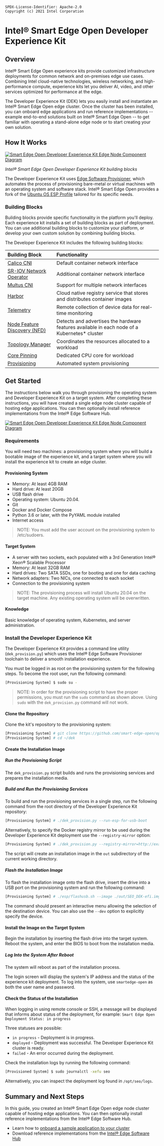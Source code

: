 ```text
SPDX-License-Identifier: Apache-2.0
Copyright (c) 2021 Intel Corporation
```

# Intel® Smart Edge Open Developer Experience Kit

## Overview

Intel® Smart Edge Open experience kits provide customized infrastructure deployments for common network and on-premises edge use cases. Combining Intel cloud-native technologies, wireless networking, and high-performance compute, experience kits let you deliver AI, video, and other services optimized for performance at the edge.

The Developer Experience Kit (DEK) lets you easily install and instantiate an Intel® Smart Edge Open edge cluster. Once the cluster has been installed, you can onboard edge applications and run reference implementations -- example end-to-end solutions built on Intel® Smart Edge Open -- to get familiar with operating a stand-alone edge node or to start creating your own solution.

## How It Works

[![Smart Edge Open Developer Experience Kit Edge Node Component Diagram](images/dek-component-diagram.png)](images/dek-component-diagram.png)

*Intel® Smart Edge Open Developer Experience Kit building blocks*

The Developer Experience Kit uses [Edge Software Provisioner](https://github.com/intel/Edge-Software-Provisioner), which automates the process of provisioning bare-metal or virtual machines with an operating system and software stack. Intel® Smart Edge Open provides a fork of the [Ubuntu OS ESP
Profile](https://github.com/intel/rni-profile-base-ubuntu) tailored for its specific needs.

### Building Blocks

Building blocks provide specific functionality in the platform you'll deploy. Each experience kit installs a set of building blocks as part of deployment. You can use additional building blocks to customize your platform, or develop your own custom solution by combining building blocks. 

The Developer Experience Kit includes the following building blocks:

| Building Block | Functionality     |
| :------------- | :------------- |
|[Calico CNI](https://docs.projectcalico.org/about/about-calico) | Default container network interface |
[SR-IOV Network Operator](/components/networking/sriov-network-operator.md) | Additional container network interface |
[Multus CNI](/components/networking/multus.md) | Support for multiple network interfaces |
[Harbor](https://goharbor.io/) | Cloud native registry service that stores and distributes container images |
[Telemetry](/components/telemetry/telemetry.md) | Remote collection of device data for real-time monitoring|
[Node Feature Discovery (NFD)](/components/resource-management/node-feature-discovery.md) | Detects and advertises the hardware features available in each node of a Kubernetes* cluster |
[Topology Manager](/components/resource-management/topology-manager.md) | Coordinates the resources allocated to a workload |
[Core Pinning](/components/resource-management/core-pinning.md) | Dedicated CPU core for workload |
[Provisioning](/components/provisioning/provisioning.md) | Automated system provisioning |

## Get Started
The instructions below walk you through provisioning the operating system and Developer Experience Kit on a target system. After completing these instructions, you will have created a single edge node cluster capable of hosting edge applications. You can then optionally install reference implementations from the Intel® Edge Software Hub.

[![Smart Edge Open Developer Experience Kit Edge Node Component Diagram](images/dek-workflow-diagram.png)](images/dek-workflow-diagram.png)

### Requirements
You will need two machines: a provisioning system where you will build a bootable image of the experience kit, and a target system where you will install the experience kit to create an edge cluster.

#### Provisioning System  
- Memory: At least 4GB RAM
- Hard drive: At least 20GB
- USB flash drive
- Operating system: Ubuntu 20.04.
- Git
- Docker and Docker Compose
- Python 3.6 or later, with the PyYAML module installed
- Internet access
   
> NOTE: You must add the user account on the provisioning system to /etc/sudoers.

#### Target System
- A server with two sockets, each populated with a 3rd Generation Intel® Xeon® Scalable Processor
- Memory: At least 32GB RAM 
- Hard drives: Two SATA SSDs, one for booting and one for data caching
- Network adapters: Two NICs, one connected to each socket
- Connection to the provisioning system

> NOTE: The provisioning process will install Ubuntu 20.04 on the target machine. Any existing operating system will be overwritten.

#### Knowledge

Basic knowledge of operating system, Kubernetes, and server administration.

### Install the Developer Experience Kit

The Developer Experience Kit provides a command line utility (`dek_provision.py`) which uses the
Intel® Edge Software Provisioner toolchain to deliver a smooth installation experience.

<!--
The Intel® Smart Edge Open provisioning process can rely on the experience kit's default configuration or
a configuration provided by the system operator. In the case of the default configuration, the
provisioning process is a little simpler and as such it is suggested as a good starting point for
people new to the Smart Edge Open solution.
-->

<!-- #### Quick Start (Default Configuration) -->

You must be logged in as root on the provisioning system for the following steps. To become the root user, run the following command:

```Shell.bash
[Provisioning System] $ sudo su -
```
> NOTE: In order for the provisioning script to have the proper permissions, you must run the `sudo` command as shown above. Using `sudo` with the `dek_provision.py` command will not work.

#### Clone the Repository

Clone the kit's repository to the provisioning system:

```Shell.bash
[Provisioning System] # git clone https://github.com/smart-edge-open/open-developer-experience-kits.git --branch=smart-edge-open-21.09 ~/dek
[Provisioning System] # cd ~/dek
```

#### Create the Installation Image

##### Run the Provisioning Script
The `dek_provision.py` script builds and runs the provisioning services and prepares the installation media.

##### Build and Run the Provisioning Services

To build and run the provisioning services in a single step, run the following command from the root directory of the
Developer Experience Kit repository:

```Shell.bash
[Provisioning System] # ./dek_provision.py --run-esp-for-usb-boot
```

Alternatively, to specify the Docker registry mirror to be used during the Developer Experience Kit deployment use the `--registry-mirror` option:
```Shell.bash
[Provisioning System] # ./dek_provision.py --registry-mirror=http://example.local:5000 --run-esp-for-usb-boot
```

The script will create an installation image in the `out` subdirectory of the current working directory.


##### Flash the Installation Image

To flash the installation image onto the flash drive, insert the drive into a USB port on the provisioning system and run the following command:

```Shell.bash
[Provisioning System] # ./esp/flashusb.sh --image ./out/SEO_DEK-efi.img --bios efi
```

The command should present an interactive menu allowing the selection of the destination device. You can also use the `--dev` option to explicitly specify the device.

#### Install the Image on the Target System

Begin the installation by inserting the flash drive into the target system. Reboot the system, and enter the BIOS to boot from the installation media.

##### Log Into the System After Reboot

The system will reboot as part of the installation process.

The login screen will display the system's IP address and the status of the experience kit deployment.
To log into the system, use `smartedge-open` as both the user name and password.

#### Check the Status of the Installation
When logging in using remote console or SSH, a message will be displayed that informs about status of the deployment, for example:
```Smart Edge Open Deployment Status: in progress```

Three statuses are possible:
- `in progress` - Deployment is in progress.
- `deployed` - Deployment was successful. The Developer Experience Kit cluster is ready.
- `failed` - An error occurred during the deployment.

Check the installation logs by running the following command:

```Shell.bash
[Provisioned System] $ sudo journalctl -xefu seo
```
Alternatively, you can inspect the deployment log found in `/opt/seo/logs`.

## Summary and Next Steps
In this guide, you created an Intel® Smart Edge Open edge node cluster capable of hosting edge applications. You can then optionally install reference implementations from the Intel® Edge Software Hub.
- Learn how to [onboard a sample application to your cluster](/application-onboarding/application-onboarding-cmdline.md)
- Download reference implementations from the [Intel® Edge Software Hub](https://software.intel.com/content/www/us/en/develop/topics/iot/edge-solutions.html)


